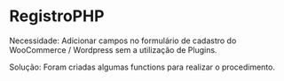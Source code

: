 # RegistroPHP

Necessidade: Adicionar campos no formulário de cadastro do WooCommerce / Wordpress sem a utilização de Plugins.

Solução: Foram criadas algumas functions para realizar o procedimento.
